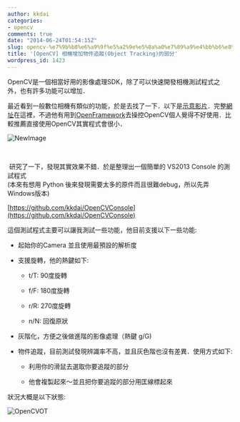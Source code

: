 ```yaml
---
author: kkdai
categories:
- opencv
comments: true
date: "2014-06-24T01:54:15Z"
slug: opencv-%e7%9b%b8%e6%a9%9f%e5%a2%9e%e5%8a%a0%e7%89%a9%e4%bb%b6%e8%bf%bd%e8%b9%a4object-tracking%e7%9a%84%e9%83%a8%e5%88%86
title: '[OpenCV] 相機增加物件追蹤(Object Tracking)的部分'
wordpress_id: 1423
---
```


OpenCV是一個相當好用的影像處理SDK，除了可以快速開發相機測試程式之外，也有許多功能可以增加．




最近看到一般數位相機有類似的功能，於是去找了一下．以下是[示意影片](https://www.youtube.com/watch?v=jrfI5r77Zlo)．完整[網址](http://bellcode.wordpress.com/2012/07/19/object-tracking-with-opencvs-templatematching/)在這裡，不過他有用到[OpenFramework](http://www.openframeworks.cc/)去操控OpenCV個人覺得不好使用．比較推薦直接使用OpenCV其實程式會很小．




![NewImage](http://www.evanlin.com/blog/wp-content/uploads/2014/06/NewImage.png)


<!--more-->

 




 研究了一下，發現其實效果不錯．於是整理出一個簡單的 VS2013 Console 的測試程式  
(本來有想用 Python 後來發現需要太多的原件而且很難debug，所以先弄Windows版本) 




[https://github.com/kkdai/OpenCVConsole](https://github.com/kkdai/OpenCVConsole)




這個測試程式主要可以讓我測試一些功能，他目前支援以下一些功能:






  * 起始你的Camera 並且使用最預設的解析度


  * 支援旋轉，他的熱鍵如下:



    * t/T: 90度旋轉


    * f/F: 180度旋轉


    * r/R: 270度旋轉


    * n/N: 回復原狀



  * 灰階化，方便之後做進階的影像處理（熱鍵 g/G)


  * 物件追蹤，目前測試發現辨識率不高，並且灰色階也沒有差異．使用方式如下:



    * 利用你的滑鼠去選取你要追蹤的部分


    * 他會複製起來～並且把你要追蹤的部分用匡線標起來





狀況大概是以下狀態:




![OpenCVOT](http://www.evanlin.com/blog/wp-content/uploads/2014/06/OpenCVOT.jpg)
